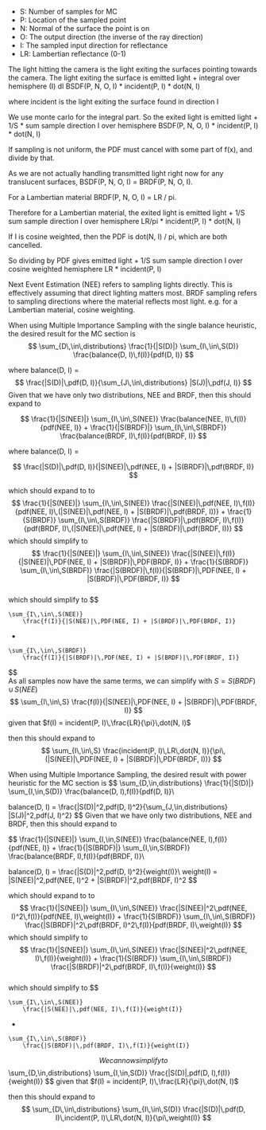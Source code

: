    * S: Number of samples for MC
   * P: Location of the sampled point
   * N: Normal of the surface the point is on
   * O: The output direction (the inverse of the ray direction)
   * I: The sampled input direction for reflectance
   * LR: Lambertian reflectance (0-1)

The light hitting the camera is the light exiting the surfaces pointing towards the camera.
The light exiting the surface is
    emitted light +
    integral over hemisphere (I) dI
        BSDF(P, N, O, I) * incident(P, I) * dot(N, I)

where incident is the light exiting the surface found in direction I

We use monte carlo for the integral part. So the exited light is
    emitted light +
    1/S * sum
        sample direction I over hemisphere
            BSDF(P, N, O, I) * incident(P, I) * dot(N, I)

If sampling is not uniform, the PDF must cancel with some part of f(x), and divide by that.

As we are not actually handling transmitted light right now for any translucent surfaces, BSDF(P, N, O, I) = BRDF(P, N, O, I).

For a Lambertian material BRDF(P, N, O, I) = LR / pi.

Therefore for a Lambertian material, the exited light is
    emitted light +
    1/S sum
        sample direction I over hemisphere
            LR/pi * incident(P, I) * dot(N, I)

If I is cosine weighted, then the PDF is dot(N, I) / pi, which are both cancelled.

So dividing by PDF gives
    emitted light +
    1/S sum
        sample direction I over cosine weighted hemisphere
            LR * incident(P, I)

Next Event Estimation (NEE) refers to sampling lights directly. This is effectively assuming that direct lighting matters most.
BRDF sampling refers to sampling directions where the material reflects most light. e.g. for a Lambertian material, cosine weighting.


When using Multiple Importance Sampling with the single balance heuristic, the desired result for the MC section is
$$
\sum_{D\,\in\,distributions}
   \frac{1}{|S(D)|}
       \sum_{I\,\in\,S(D)}
           \frac{balance(D, I)\,f(I)}{pdf(D, I)}
$$

where balance(D, I) = 
$$
\frac{|S(D)|\,pdf(D, I)}{\sum_{J\,\in\,distributions} |S(J)|\,pdf(J, I)}
$$
Given that we have only two distributions, NEE and BRDF, then this should expand to

$$
\frac{1}{|S(NEE)|}
    \sum_{I\,\in\,S(NEE)}
        \frac{balance(NEE, I)\,f(I)}{pdf(NEE, I)}
+
\frac{1}{|S(BRDF)|}
    \sum_{I\,\in\,S(BRDF)}
        \frac{balance(BRDF, I)\,f(I)}{pdf(BRDF, I)}
$$

where balance(D, I) =

$$
\frac{|S(D)|\,pdf(D, I)}{|S(NEE)|\,pdf(NEE, I) + |S(BRDF)|\,pdf(BRDF, I)}
$$

which should expand to to
$$
\frac{1}{|S(NEE)|}
    \sum_{I\,\in\,S(NEE)}
        \frac{|S(NEE)|\,pdf(NEE, I)\,f(I)}{pdf(NEE, I)\,(|S(NEE)|\,pdf(NEE, I) + |S(BRDF)|\,pdf(BRDF, I))}
+
\frac{1}{S(BRDF)}
    \sum_{I\,\in\,S(BRDF)}
        \frac{|S(BRDF)|\,pdf(BRDF, I)\,f(I)}{pdf(BRDF, I)\,(|S(NEE)|\,pdf(NEE, I) + |S(BRDF)|\,pdf(BRDF, I))}
$$
which should simplify to
$$
\frac{1}{|S(NEE)|}
    \sum_{I\,\in\,S(NEE)}
        \frac{|S(NEE)|\,f(I)}{|S(NEE)|\,PDF(NEE, I) + |S(BRDF)|\,PDF(BRDF, I)}
+
\frac{1}{S(BRDF)}
    \sum_{I\,\in\,S(BRDF)}
        \frac{|S(BRDF)|\,f(I)}{|S(BRDF)|\,PDF(NEE, I) + |S(BRDF)|\,PDF(BRDF, I)}
$$  
which should simplify to
$$

    \sum_{I\,\in\,S(NEE)}
        \frac{f(I)}{|S(NEE)|\,PDF(NEE, I) + |S(BRDF)|\,PDF(BRDF, I)}
+

    \sum_{I\,\in\,S(BRDF)}
        \frac{f(I)}{|S(BRDF)|\,PDF(NEE, I) + |S(BRDF)|\,PDF(BRDF, I)}
$$  
As all samples now have the same terms, we can simplify with $S = S(BRDF)\,\cup\,S(NEE)$
$$
\sum_{I\,\in\,S}
    \frac{f(I)}{|S(NEE)|\,PDF(NEE, I) + |S(BRDF)|\,PDF(BRDF, I)}
$$
given that $f(I) = incident(P, I)\,\frac{LR}{\pi}\,dot(N, I)$

then this should expand to
$$
\sum_{I\,\in\,S}
     \frac{incident(P, I)\,LR\,dot(N, I)}{\pi\,(|S(NEE)|\,PDF(NEE, I) + |S(BRDF)|\,PDF(BRDF, I))}
$$


When using Multiple Importance Sampling, the desired result with power heuristic for the MC section is
$$
\sum_{D\,\in\,distributions}
   \frac{1}{|S(D)|}
       \sum_{I\,\in\,S(D)}
           \frac{balance(D, I)\,f(I)}{pdf(D, I)}\\

balance(D, I) =  \frac{|S(D)|^2\,pdf(D, I)^2}{\sum_{J\,\in\,distributions} |S(J)|^2\,pdf(J, I)^2}
$$
Given that we have only two distributions, NEE and BRDF, then this should expand to

$$
\frac{1}{|S(NEE)|}
    \sum_{I\,\in\,S(NEE)}
        \frac{balance(NEE, I)\,f(I)}{pdf(NEE, I)}
+
\frac{1}{|S(BRDF)|}
    \sum_{I\,\in\,S(BRDF)}
        \frac{balance(BRDF, I)\,f(I)}{pdf(BRDF, I)}\\

balance(D, I) = \frac{|S(D)|^2\,pdf(D, I)^2}{weight(I)}\\
weight(I) = |S(NEE)|^2\,pdf(NEE, I)^2 + |S(BRDF)|^2\,pdf(BRDF, I)^2
$$

which should expand to to
$$
\frac{1}{|S(NEE)|}
    \sum_{I\,\in\,S(NEE)}
        \frac{|S(NEE)|^2\,pdf(NEE, I)^2\,f(I)}{pdf(NEE, I)\,weight(I)}
+
\frac{1}{S(BRDF)}
    \sum_{I\,\in\,S(BRDF)}
        \frac{|S(BRDF)|^2\,pdf(BRDF, I)^2\,f(I)}{pdf(BRDF, I)\,weight(I)}
$$
which should simplify to
$$
\frac{1}{|S(NEE)|}
    \sum_{I\,\in\,S(NEE)}
        \frac{|S(NEE)|^2\,pdf(NEE, I)\,f(I)}{weight(I)}
+
\frac{1}{S(BRDF)}
    \sum_{I\,\in\,S(BRDF)}
        \frac{|S(BRDF)|^2\,pdf(BRDF, I)\,f(I)}{weight(I)}
$$  
which should simplify to
$$

    \sum_{I\,\in\,S(NEE)}
        \frac{|S(NEE)|\,pdf(NEE, I)\,f(I)}{weight(I)}
+

    \sum_{I\,\in\,S(BRDF)}
        \frac{|S(BRDF)|\,pdf(BRDF, I)\,f(I)}{weight(I)}
$$  
We can now simplify to
$$
\sum_{D\,\in\,distributions}
    \sum_{I\,\in\,S(D)}
        \frac{|S(D)|\,pdf(D, I)\,f(I)}{weight(I)}
$$
given that $f(I) = incident(P, I)\,\frac{LR}{\pi}\,dot(N, I)$

then this should expand to
$$
\sum_{D\,\in\,distributions}
    \sum_{I\,\in\,S(D)}
        \frac{|S(D)|\,pdf(D, I)\,incident(P, I)\,LR\,dot(N, I)}{\pi\,weight(I)}
$$